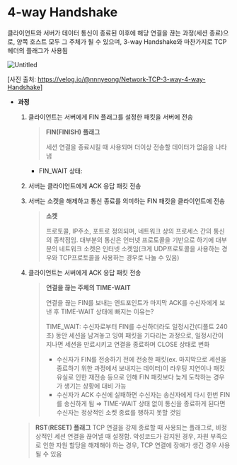 # 4-way Handshake

클라이언트와 서버가 데이터 통신이 종료된 이후에 해당 연결을 끊는 과정(세션 종료)으로, 양쪽 호스트 모두 그 주체가 될 수 있으며, 3-way Handshake와 마찬가지로 TCP 헤더의 플래그가 사용됨

![Untitled](https://velog.velcdn.com/images%2Fnnnyeong%2Fpost%2F9943de2b-96d8-4e63-b9cc-46c1a89e20a3%2Fimage.png)

[사진 출처: https://velog.io/@nnnyeong/Network-TCP-3-way-4-way-Handshake]

- **과정**

  1. 클라이언트는 서버에게 FIN 플래그를 설정한 패킷을 서버에 전송

     > **FIN(FINISH) 플래그**
     >
     > 세션 연결을 종료시킬 때 사용되며 더이상 전송할 데이터가 없음을 나타냄

     - FIN_WAIT 상태:

  2. 서버는 클라이언트에게 ACK 응답 패킷 전송
  3. 서버는 소켓을 해제하고 통신 종료를 의미하는 FIN 패킷을 클라이언트에 전송

     > **소켓**
     >
     > 프로토콜, IP주소, 포트로 정의되며, 네트워크 상의 프로세스 간의 통신의 종착점임. 대부분의 통신은 인터넷 프로토콜을 기반으로 하기에 대부분의 네트워크 소켓은 인터넷 소켓임(크게 UDP프로토콜을 사용하는 경우와 TCP프로토콜을 사용하는 경우로 나눌 수 있음)

  4. 클라이언트는 서버에게 ACK 응답 패킷 전송

     > **연결을 끊는 주체의 TIME-WAIT**
     >
     > 연결을 끊는 FIN를 보내는 엔드포인트가 마지막 ACK를 수신자에게 보낸 후 TIME-WAIT 상태에 빠지는 이유는?
     >
     > TIME_WAIT: 수신자로부터 FIN를 수신하더라도 일정시간(디폴트 240초) 동안 세션을 남겨놓고 잉여 패킷을 기다리는 과정으로, 일정시간이 지나면 세션을 만료시키고 연결을 종료하며 CLOSE 상태로 변화
     >
     > - 수신자가 FIN를 전송하기 전에 전송한 패킷(ex. 마지막으로 세션을 종료하기 위한 과정에서 보내지는 데이터)이 라우팅 지연이나 패킷 유실로 인한 재전송 등으로 인해 FIN 패킷보다 늦게 도착하는 경우가 생기는 상황에 대비 가능
     > - 수신자가 ACK 수신에 실패하면 수신자는 송신자에게 다시 한번 FIN를 송신하게 됨 ⇒ TIME-WAIT 상태 없이 통신을 종료하게 된다면 수신자는 정상적인 소켓 종료를 행하지 못할 것임

  > **RST**(**RESET) 플래그**
  > TCP 연결을 강제 종료할 때 사용되는 플래그로, 비정상적인 세션 연결을 끊어낼 때 설정함. 악성코드가 감지된 경우, 자원 부족으로 인한 자원 할당을 해제해야 하는 경우, TCP 연결에 장애가 생긴 경우 사용될 수 있음
